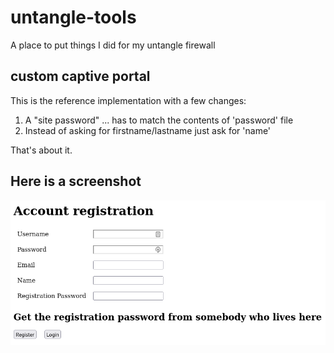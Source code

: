 # untangle-tools
A place to put things I did for my untangle firewall

## custom captive portal

This is the reference implementation with a few changes:

1. A "site password" ... has to match the contents of 'password' file
2. Instead of asking for firstname/lastname just ask for 'name'

That's about it.

## Here is a screenshot

![Screenshot](screenshot.png?raw=true "Screenshot")

